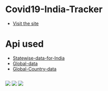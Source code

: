 # Covid19-India-Tracker
* [Visit the site](http://covidindiaa.pythonanywhere.com/)

# Api used
* [Statewise-data-for-India](https://api.covid19india.org/data.json)
* [Global-data](https://corona.lmao.ninja/v2/all)
* [Global-Country-data](https://corona.lmao.ninja/v2/countries#)
##
![](https://github.com/prashantpandey9/Covid19-India-tracker/blob/master/tr3.png)
![](https://github.com/prashantpandey9/Covid19-India-tracker/blob/master/tr4.png)
![](https://github.com/prashantpandey9/Covid19-India-tracker/blob/master/tr2.png)


